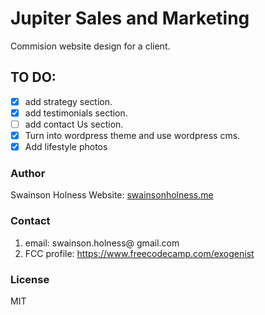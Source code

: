 # Jupiter Sales and Marketing 
Commision website design for a client. 

## TO DO:
- [x] add strategy section. 
- [x] add testimonials section. 
- [ ] add contact Us section.
- [x] Turn into wordpress theme and use wordpress cms.
- [x] Add lifestyle photos

### Author
Swainson Holness
Website: [swainsonholness.me](http://swainsonholness.me/)

### Contact
1. email: swainson.holness@ gmail.com 
2. FCC profile: https://www.freecodecamp.com/exogenist

### License
MIT
